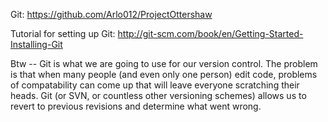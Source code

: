 Git: https://github.com/Arlo012/ProjectOttershaw

Tutorial for setting up Git: http://git-scm.com/book/en/Getting-Started-Installing-Git


Btw -- Git is what we are going to use for our version control. The problem is that when many people (and even only one person) edit code, problems of compatability can come up that will leave everyone scratching their heads. Git (or SVN, or countless other versioning schemes) allows us to revert to previous revisions and determine what went wrong.



